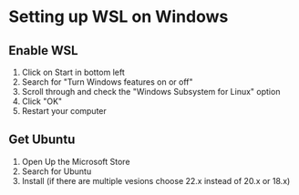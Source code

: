 # Setting up WSL on Windows

## Enable WSL

1. Click on Start in bottom left
2. Search for "Turn Windows features on or off"
3. Scroll through and check the "Windows Subsystem for Linux" option
4. Click "OK"
5. Restart your computer

## Get Ubuntu

1. Open Up the Microsoft Store
2. Search for Ubuntu
3. Install (if there are multiple vesions choose 22.x instead of 20.x or 18.x)
